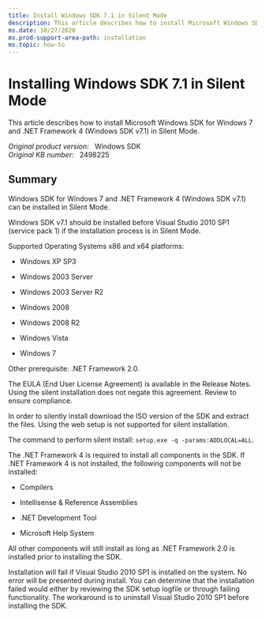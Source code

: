 ```yaml
---
title: Install Windows SDK 7.1 in Silent Mode
description: This article describes how to install Microsoft Windows SDK for Windows 7 and .NET Framework 4 (Windows SDK v7.1) in Silent Mode.
ms.date: 10/27/2020
ms.prod-support-area-path: installation
ms.topic: how-to
---
```

# Installing Windows SDK 7.1 in Silent Mode

This article describes how to install Microsoft Windows SDK for Windows 7 and .NET Framework 4 (Windows SDK v7.1) in Silent Mode.

_Original product version:_ &nbsp; Windows SDK  
_Original KB number:_ &nbsp; 2498225

## Summary

Windows SDK for Windows 7 and .NET Framework 4 (Windows SDK v7.1) can be installed in Silent Mode.

Windows SDK v7.1 should be installed before Visual Studio 2010 SP1 (service pack 1) if the installation process is in Silent Mode.

Supported Operating Systems x86 and x64 platforms:  

- Windows XP SP3

- Windows 2003 Server

- Windows 2003 Server R2

- Windows 2008

- Windows 2008 R2

- Windows Vista

- Windows 7

Other prerequisite: .NET Framework 2.0.

The EULA (End User License Agreement) is available in the Release Notes. Using the silent installation does not negate this agreement. Review to ensure compliance.

In order to silently install download the ISO version of the SDK and extract the files. Using the web setup is not supported for silent installation.

The command to perform silent install: `setup.exe -q -params:ADDLOCAL=ALL`.

The .NET Framework 4 is required to install all components in the SDK. If .NET Framework 4 is not installed, the following components will not be installed:

- Compilers

- Intellisense & Reference Assemblies

- .NET Development Tool

- Microsoft Help System

All other components will still install as long as .NET Framework 2.0 is installed prior to installing the SDK.

Installation will fail if Visual Studio 2010 SP1 is installed on the system. No error will be presented during install. You can determine that the installation failed would either by reviewing the SDK setup logfile or through failing functionality. The workaround is to uninstall Visual Studio 2010 SP1 before installing the SDK.
